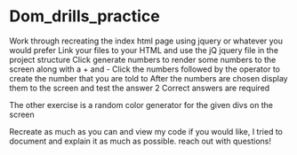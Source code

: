 # Dom_drills_practice

Work through recreating the index html page using jquery or whatever you would prefer
Link your files to your HTML and use the jQ jquery file in the project structure
Click generate numbers to render some numbers to the screen along with a + and -
Click the numbers followed by the operator to create the number that you are told to
After the numbers are chosen display them to the screen and test the answer
2 Correct answers are required


The other exercise is a random color generator for the given divs on the screen

Recreate as much as you can and view my code if you would like, I tried to document and explain
it as much as possible. reach out with questions!